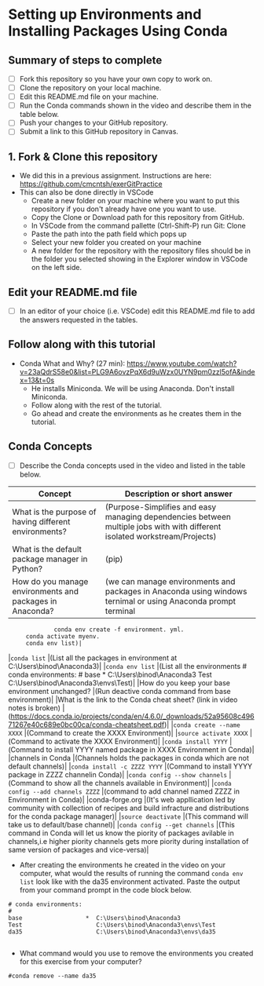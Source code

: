 # Setting up Environments and Installing Packages Using Conda

## Summary of steps to complete

- [ ] Fork this repository so you have your own copy to work on.
- [ ] Clone the repository on your local machine. 
- [ ] Edit this README.md file on your machine.
- [ ] Run the Conda commands shown in the video and describe them in the table below.
- [ ] Push your changes to your GitHub repository.
- [ ] Submit a link to this GitHub repository in Canvas.

## 1. Fork & Clone this repository

* We did this in a previous assignment. Instructions are here: https://github.com/cmcntsh/exerGitPractice
* This can also be done directly in VSCode
  * Create a new folder on your machine where you want to put this repository if you don't already have one you want to use.
  * Copy the Clone or Download path for this repository from GitHub.
  * In VSCode from the command pallette (Ctrl-Shift-P) run Git: Clone
  * Paste the path into the path field which pops up
  * Select your new folder you created on your machine
  * A new folder for the repository with the repository files should be in the folder you selected showing in the Explorer window in VSCode on the left side.
  
## Edit your README.md file

* [ ] In an editor of your choice (i.e. VSCode) edit this README.md file to add the answers requested in the tables.

## Follow along with this tutorial

* Conda What and Why? (27 min): https://www.youtube.com/watch?v=23aQdrS58e0&list=PLG9A6ovzPqX6d9uWzx0UYN9pm0zzl5ofA&index=13&t=0s
  * He installs Miniconda. We will be using Anaconda. Don't install Miniconda.
  * Follow along with the rest of the tutorial.
  * Go ahead and create the environments as he creates them in the tutorial.

## Conda Concepts

* [ ] Describe the Conda concepts used in the video and listed in the table below.

|   Concept   |         Description or short answer         |
|     ---     |                     ---                     |
|What is the purpose of having different environments?     |(Purpose-Simplifies and easy managing dependencies between multiple jobs with with different isolated workstream/Projects)|
|What is the default package manager in Python?            |(pip)|
|How do you manage environments and packages in Anaconda?  |(we can manage environments and packages in Anaconda using windows ternimal or using Anaconda prompt terminal
                 conda env create -f environment. yml.
		 conda activate myenv.
		 conda env list)|
|`conda list`       |(List all the packages in environment at C:\Users\binod\Anaconda3)|
|`conda env list`       |(List all the environments
                 # conda environments:
                 #
		 base *  C:\Users\binod\Anaconda3
                 Test    C:\Users\binod\Anaconda3\envs\Test)|
|How do you keep your base environment unchanged?       |(Run deactive conda command from base                                                                       environment)|
|What is the link to the Conda cheat sheet? (link in video notes is broken)      |(https://docs.conda.io/projects/conda/en/4.6.0/_downloads/52a95608c49671267e40c689e0bc00ca/conda-cheatsheet.pdf)|
|`conda create --name XXXX`       |(Command to create the XXXX Environment)|
|`source activate XXXX`       |(Command to activate the XXXX Environment)|
|`conda install YYYY`       |(Command to install YYYY named package in XXXX Environment in Conda)|
|channels in Conda       |(Channels holds the packages in conda which are not default channels)|
|`conda install -c ZZZZ YYYY`       |(Command to install YYYY package in ZZZZ channelin Conda)|
|`conda config --show channels`       |(Command to show all the channels available in Environment)|
|`conda config --add channels ZZZZ`       |(command to add channel named ZZZZ in Environment in Conda)|
|conda-forge.org       |(It's web appllication led by community with collection of recipes and build infracture and distributions for the conda package manager)|
|`source deactivate`       |(This command will take us to default/base channel)|
|`conda config --get channels`       |(This command in Conda will let us know the piority of packages avilable in channels,i.e higher piority channels gets more piority during installation of same version of packages and vice-versa)|

* After creating the environments he created in the video on your computer, what would the results of running the command `conda env list` look like with the da35 environment activated. Paste the output from your command prompt in the code block below.

```
# conda environments:
#
base                  *  C:\Users\binod\Anaconda3
Test                     C:\Users\binod\Anaconda3\envs\Test
da35                     C:\Users\binod\Anaconda3\envs\da35


```
* What command would you use to remove the environments you created for this exercise from your computer?

```
#conda remove --name da35

```
